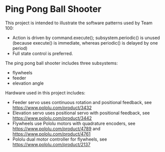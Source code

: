 # Ping Pong Ball Shooter

This project is intended to illustrate the software patterns used by Team 100:

- Action is driven by command.execute(); subsystem.periodic() is unused (because execute() is immediate, whereas periodic() is delayed by one period)
- Full state control is preferred.

The ping pong ball shooter includes three subsystems:

- flywheels
- feeder
- elevation angle

Hardware used in this project includes:

- Feeder servo uses continuous rotation and positional feedback, see <https://www.pololu.com/product/3432>
- Elevation servo uses positional servo with positional feedback, see <https://www.pololu.com/product/3442>
- Flywheels use Pololu motors with quadrature encoders, see <https://www.pololu.com/product/4789> and <https://www.pololu.com/product/4761>
- Pololu dual motor controller for flywheels, see <https://www.pololu.com/product/2137>

